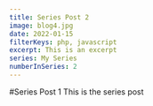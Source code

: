 ```yaml
---
title: Series Post 2
image: blog4.jpg
date: 2022-01-15
filterKeys: php, javascript
excerpt: This is an excerpt
series: My Series
numberInSeries: 2
---
```

#Series Post 1
This is the series post